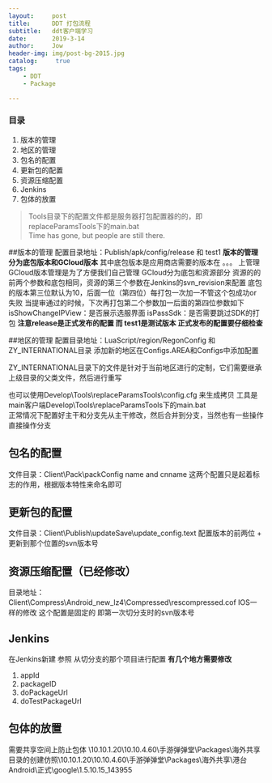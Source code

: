 ```yaml
---
layout:     post
title:      DDT 打包流程
subtitle:   ddt客户端学习
date:       2019-3-14
author:     Jow
header-img: img/post-bg-2015.jpg
catalog: 	 true 
tags:
    - DDT
    - Package

---
```


### 目录
1. 版本的管理
2. 地区的管理
3. 包名的配置
4. 更新包的配置
5. 资源压缩配置
6. Jenkins
7. 包体的放置

> Tools目录下的配置文件都是服务器打包配置器的的，即replaceParamsTools下的main.bat        
> Time has gone, but people are still there.

##版本的管理
配置目录地址：Publish/apk/config/release  和 test1
**版本的管理分为底包版本和GCloud版本**
其中底包版本是应用商店需要的版本在 。。。 上管理
GCloud版本管理是为了方便我们自己管理
GCloud分为底包和资源部分
资源的的前两个参数和底包相同，资源的第三个参数在Jenkins的svn_revision来配置
底包的版本第三位默认为10，后面一位（第四位）每打包一次加一不管这个包成功or失败
当提审通过的时候，下次再打包第二个参数加一后面的第四位参数如下
isShowChangeIPView：是否展示选服界面
isPassSdk：是否需要跳过SDK的打包
**注意release是正式发布的配置 而 test1是测试版本 正式发布的配置要仔细检查**

##地区的管理
配置目录地址：LuaScript/region/RegonConfig 和 ZY_INTERNATIONAL目录
添加新的地区在Configs.AREA和Configs中添加配置

ZY_INTERNATIONAL目录下的文件是针对于当前地区进行的定制，它们需要继承上级目录的父类文件，然后进行重写

也可以使用Develop\Tools\replaceParamsTools\config.cfg 来生成拷贝
工具是main客户端Develop\Tools\replaceParamsTools下的main.bat  
正常情况下配置好主干和分支先从主干修改，然后合并到分支，当然也有一些操作直接操作分支

## 包名的配置
文件目录：Client\Pack\packConfig
name and cnname 这两个配置只是起着标志的作用，根据版本特性来命名即可

## 更新包的配置
文件目录：Client\Publish\updateSave\update_config.text
配置版本的前两位 + 更新到那个位置的svn版本号

##  资源压缩配置（已经修改）
目录地址：Client\Compress\Android_new_lz4\Compressed\rescompressed.cof
IOS一样的修改
这个配置是固定的 即第一次切分支时的svn版本号

## Jenkins
在Jenkins新建 参照 从切分支的那个项目进行配置
**有几个地方需要修改**
1. appId
2. packageID
3. doPackageUrl
4. doTestPackageUrl

## 包体的放置
需要共享空间上防止包体 \\10.10.1.20\10.10.4.60\手游弹弹堂\Packages\海外共享\
目录的创建仿照\\10.10.1.20\10.10.4.60\手游弹弹堂\Packages\海外共享\港台Android\正式\google\1.5.10.15_143955




